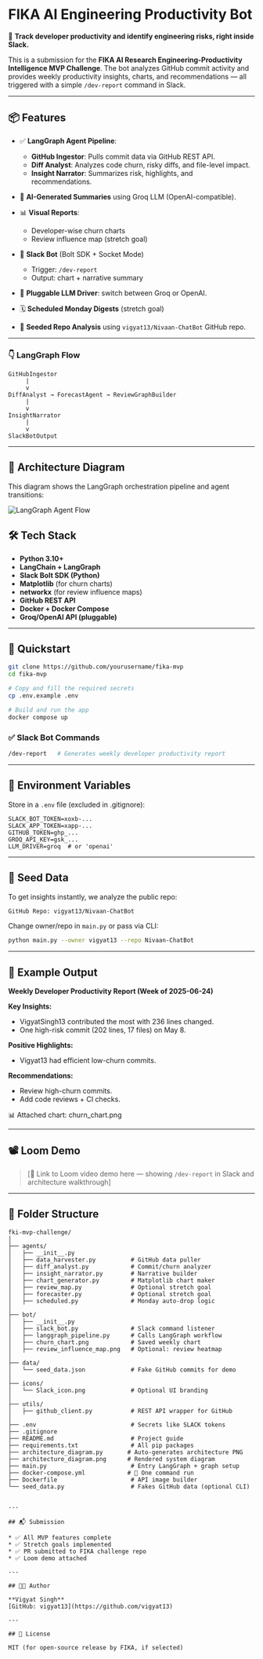 # FIKA AI Engineering Productivity Bot

🚀 **Track developer productivity and identify engineering risks, right inside Slack.**

This is a submission for the **FIKA AI Research Engineering-Productivity Intelligence MVP Challenge**. The bot analyzes GitHub commit activity and provides weekly productivity insights, charts, and recommendations — all triggered with a simple `/dev-report` command in Slack.

---

## 📦 Features

* ✅ **LangGraph Agent Pipeline**:

  * **GitHub Ingestor**: Pulls commit data via GitHub REST API.
  * **Diff Analyst**: Analyzes code churn, risky diffs, and file-level impact.
  * **Insight Narrator**: Summarizes risk, highlights, and recommendations.

* 🧠 **AI-Generated Summaries** using Groq LLM (OpenAI-compatible).

* 📊 **Visual Reports**:

  * Developer-wise churn charts
  * Review influence map (stretch goal)

* 💬 **Slack Bot** (Bolt SDK + Socket Mode)

  * Trigger: `/dev-report`
  * Output: chart + narrative summary

* 🔁 **Pluggable LLM Driver**: switch between Groq or OpenAI.

* 🗓️ **Scheduled Monday Digests** (stretch goal)

* 🧪 **Seeded Repo Analysis** using `vigyat13/Nivaan-ChatBot` GitHub repo.

---



### 👇 LangGraph Flow

```
GitHubIngestor
     |
     v
DiffAnalyst → ForecastAgent → ReviewGraphBuilder
     |
     v
InsightNarrator
     |
     v
SlackBotOutput
```

---
## 🧠 Architecture Diagram

This diagram shows the LangGraph orchestration pipeline and agent transitions:

![LangGraph Agent Flow](langgraph_architecture.png)


## 🛠️ Tech Stack

* **Python 3.10+**
* **LangChain + LangGraph**
* **Slack Bolt SDK (Python)**
* **Matplotlib** (for churn charts)
* **networkx** (for review influence maps)
* **GitHub REST API**
* **Docker + Docker Compose**
* **Groq/OpenAI API (pluggable)**

---

## 🚀 Quickstart

```bash
git clone https://github.com/yourusername/fika-mvp
cd fika-mvp

# Copy and fill the required secrets
cp .env.example .env

# Build and run the app
docker compose up
```

### ✅ Slack Bot Commands

```bash
/dev-report   # Generates weekly developer productivity report
```

---

## 🔐 Environment Variables

Store in a `.env` file (excluded in .gitignore):

```env
SLACK_BOT_TOKEN=xoxb-...
SLACK_APP_TOKEN=xapp-...
GITHUB_TOKEN=ghp_...
GROQ_API_KEY=gsk_...
LLM_DRIVER=groq  # or 'openai'
```

---

## 🧪 Seed Data

To get insights instantly, we analyze the public repo:

```bash
GitHub Repo: vigyat13/Nivaan-ChatBot
```

Change owner/repo in `main.py` or pass via CLI:

```bash
python main.py --owner vigyat13 --repo Nivaan-ChatBot
```

---

## 🧠 Example Output

**Weekly Developer Productivity Report (Week of 2025-06-24)**

**Key Insights:**

* VigyatSingh13 contributed the most with 236 lines changed.
* One high-risk commit (202 lines, 17 files) on May 8.

**Positive Highlights:**

* Vigyat13 had efficient low-churn commits.

**Recommendations:**

* Review high-churn commits.
* Add code reviews + CI checks.

📊 Attached chart: churn\_chart.png

---

## 📽️ Loom Demo

> \[📎 Link to Loom video demo here — showing `/dev-report` in Slack and architecture walkthrough]

---

## 📁 Folder Structure

```
fki-mvp-challenge/
│
├── agents/
│   ├── __init__.py
│   ├── data_harvester.py          # GitHub data puller
│   ├── diff_analyst.py            # Commit/churn analyzer
│   ├── insight_narrator.py        # Narrative builder
│   ├── chart_generator.py         # Matplotlib chart maker
│   ├── review_map.py              # Optional stretch goal
│   ├── forecaster.py              # Optional stretch goal
│   ├── scheduled.py               # Monday auto-drop logic
│
├── bot/
│   ├── __init__.py
│   ├── slack_bot.py               # Slack command listener
│   ├── langgraph_pipeline.py      # Calls LangGraph workflow
│   ├── churn_chart.png            # Saved weekly chart
│   ├── review_influence_map.png   # Optional: review heatmap
│
├── data/
│   └── seed_data.json             # Fake GitHub commits for demo
│
├── icons/
│   └── Slack_icon.png             # Optional UI branding
│
├── utils/
│   ├── github_client.py           # REST API wrapper for GitHub
│
├── .env                           # Secrets like SLACK tokens
├── .gitignore
├── README.md                      # Project guide
├── requirements.txt               # All pip packages
├── architecture_diagram.py       # Auto-generates architecture PNG
├── architecture_diagram.png      # Rendered system diagram
├── main.py                        # Entry LangGraph + graph setup
├── docker-compose.yml            # 🔁 One command run
├── Dockerfile                     # API image builder
└── seed_data.py                   # Fakes GitHub data (optional CLI)


---

## 📬 Submission

* ✅ All MVP features complete
* ✅ Stretch goals implemented
* ✅ PR submitted to FIKA challenge repo
* ✅ Loom demo attached

---

## 👨‍💻 Author

**Vigyat Singh**
[GitHub: vigyat13](https://github.com/vigyat13)

---

## 📄 License

MIT (for open-source release by FIKA, if selected)
